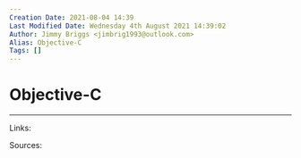 ```yaml
---
Creation Date: 2021-08-04 14:39
Last Modified Date: Wednesday 4th August 2021 14:39:02
Author: Jimmy Briggs <jimbrig1993@outlook.com>
Alias: Objective-C
Tags: []
---
```


# Objective-C

***

Links: 

Sources:

